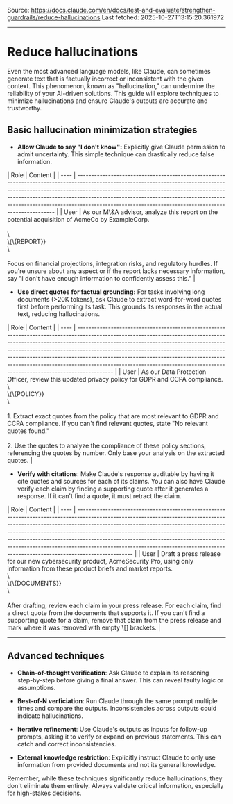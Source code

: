 Source: https://docs.claude.com/en/docs/test-and-evaluate/strengthen-guardrails/reduce-hallucinations
Last fetched: 2025-10-27T13:15:20.361972

---

# Reduce hallucinations

Even the most advanced language models, like Claude, can sometimes generate text that is factually incorrect or inconsistent with the given context. This phenomenon, known as "hallucination," can undermine the reliability of your AI-driven solutions.
This guide will explore techniques to minimize hallucinations and ensure Claude's outputs are accurate and trustworthy.

## Basic hallucination minimization strategies

* **Allow Claude to say "I don't know":** Explicitly give Claude permission to admit uncertainty. This simple technique can drastically reduce false information.

<Accordion title="Example: Analyzing a merger & acquisition report">
  | Role | Content                                                                                                                                                                                                                                                                                                                                                                                        |
  | ---- | ---------------------------------------------------------------------------------------------------------------------------------------------------------------------------------------------------------------------------------------------------------------------------------------------------------------------------------------------------------------------------------------------- |
  | User | As our M\&A advisor, analyze this report on the potential acquisition of AcmeCo by ExampleCorp.<br /><br />\<report><br />\{\{REPORT}}<br />\</report><br /><br />Focus on financial projections, integration risks, and regulatory hurdles. If you're unsure about any aspect or if the report lacks necessary information, say "I don't have enough information to confidently assess this." |
</Accordion>

* **Use direct quotes for factual grounding:** For tasks involving long documents (>20K tokens), ask Claude to extract word-for-word quotes first before performing its task. This grounds its responses in the actual text, reducing hallucinations.

<Accordion title="Example: Auditing a data privacy policy">
  | Role | Content                                                                                                                                                                                                                                                                                                                                                                                                                                                                                           |
  | ---- | ------------------------------------------------------------------------------------------------------------------------------------------------------------------------------------------------------------------------------------------------------------------------------------------------------------------------------------------------------------------------------------------------------------------------------------------------------------------------------------------------- |
  | User | As our Data Protection Officer, review this updated privacy policy for GDPR and CCPA compliance.<br />\<policy><br />\{\{POLICY}}<br />\</policy><br /><br />1. Extract exact quotes from the policy that are most relevant to GDPR and CCPA compliance. If you can't find relevant quotes, state "No relevant quotes found."<br /><br />2. Use the quotes to analyze the compliance of these policy sections, referencing the quotes by number. Only base your analysis on the extracted quotes. |
</Accordion>

* **Verify with citations**: Make Claude's response auditable by having it cite quotes and sources for each of its claims. You can also have Claude verify each claim by finding a supporting quote after it generates a response. If it can't find a quote, it must retract the claim.

<Accordion title="Example: Drafting a press release on a product launch">
  | Role | Content                                                                                                                                                                                                                                                                                                                                                                                                                                                                                                  |
  | ---- | -------------------------------------------------------------------------------------------------------------------------------------------------------------------------------------------------------------------------------------------------------------------------------------------------------------------------------------------------------------------------------------------------------------------------------------------------------------------------------------------------------- |
  | User | Draft a press release for our new cybersecurity product, AcmeSecurity Pro, using only information from these product briefs and market reports.<br />\<documents><br />\{\{DOCUMENTS}}<br />\</documents><br /><br />After drafting, review each claim in your press release. For each claim, find a direct quote from the documents that supports it. If you can't find a supporting quote for a claim, remove that claim from the press release and mark where it was removed with empty \[] brackets. |
</Accordion>

***

## Advanced techniques

* **Chain-of-thought verification**: Ask Claude to explain its reasoning step-by-step before giving a final answer. This can reveal faulty logic or assumptions.

* **Best-of-N verficiation**: Run Claude through the same prompt multiple times and compare the outputs. Inconsistencies across outputs could indicate hallucinations.

* **Iterative refinement**: Use Claude's outputs as inputs for follow-up prompts, asking it to verify or expand on previous statements. This can catch and correct inconsistencies.

* **External knowledge restriction**: Explicitly instruct Claude to only use information from provided documents and not its general knowledge.

<Note>Remember, while these techniques significantly reduce hallucinations, they don't eliminate them entirely. Always validate critical information, especially for high-stakes decisions.</Note>